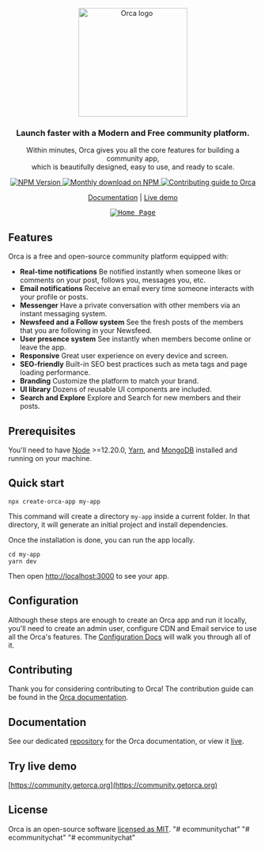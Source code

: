 <p align="center">
  <a href="https://getorca.org">
    <img src="https://getorca.org/img/logo-full.png" width="220px" alt="Orca logo" />
  </a>
</p>

<h3 align="center">Launch faster with a Modern and Free community platform.</h3>
<p align="center">Within minutes, Orca gives you all the core features for building a community app, <br /> which is beautifully designed, easy to use, and ready to scale.</p>

<p align="center">
  <a href="https://www.npmjs.com/package/create-orca-app">
    <img src="https://img.shields.io/npm/v/create-orca-app/latest.svg" alt="NPM Version" />
  </a>
  <a href="https://www.npmjs.com/package/create-orca-app">
    <img src="https://img.shields.io/npm/dm/create-orca-app.svg" alt="Monthly download on NPM" />
  </a>
  <a href="https://getorca.org/docs/contributing">
    <img src="https://img.shields.io/badge/PRs-welcome-green.svg" alt="Contributing guide to Orca" />
  </a>
</p>

<p align="center">
  <a href="https://getorca.org/docs/getting-started/installation">Documentation</a> | <a href="https://community.getorca.org">Live demo</a>
</p>

<p align="center">
  <a href="https://getorca.org">
    <kbd><img src="https://res.cloudinary.com/dkkf9iqnd/image/upload/v1633071697/community/Home_Page.png" alt="Home Page" /></kbd>
  </a>
</p>

## Features

Orca is a free and open-source community platform equipped with:

- **Real-time notifications** Be notified instantly when someone likes or comments on your post, follows you, messages you, etc.
- **Email notifications** Receive an email every time someone interacts with your profile or posts.
- **Messenger** Have a private conversation with other members via an instant messaging system.
- **Newsfeed and a Follow system** See the fresh posts of the members that you are following in your Newsfeed.
- **User presence system** See instantly when members become online or leave the app.
- **Responsive** Great user experience on every device and screen.
- **SEO-friendly** Built-in SEO best practices such as meta tags and page loading performance.
- **Branding** Customize the platform to match your brand.
- **UI library** Dozens of reusable UI components are included.
- **Search and Explore** Explore and Search for new members and their posts.

## Prerequisites

You'll need to have [Node](https://nodejs.org) >=12.20.0, [Yarn](https://yarnpkg.com), and [MongoDB](https://www.mongodb.com) installed and running on your machine.

## Quick start

```
npx create-orca-app my-app
```

This command will create a directory `my-app` inside a current folder. In that directory, it will generate an initial project and install dependencies.

Once the installation is done, you can run the app locally.

```
cd my-app
yarn dev
```

Then open [http://localhost:3000](http://localhost:3000) to see your app.

## Configuration

Although these steps are enough to create an Orca app and run it locally, you'll need to create an admin user, configure CDN and Email service to use all the Orca's features. The [Configuration Docs](https://getorca.org/docs/getting-started/configuration) will walk you through all of it.

## Contributing

Thank you for considering contributing to Orca! The contribution guide can be found in the [Orca documentation](https://getorca.org/docs/contributing).

## Documentation

See our dedicated [repository](https://github.com/elevensymbols/getorca.org) for the Orca documentation, or view it [live](https://getorca.org/docs/getting-started/installation).

## Try live demo

[https://community.getorca.org](https://community.getorca.org)

## License

Orca is an open-source software [licensed as MIT](./LICENSE).
"# ecommunitychat" 
"# ecommunitychat" 
"# ecommunitychat" 
